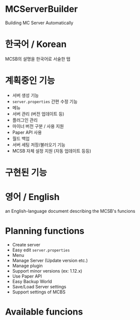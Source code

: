 # MCServerBuilder
Building MC Server Automatically

# 한국어 / Korean
MCSB의 설명을 한국어로 서술한 탭

# 계획중인 기능
 - 서버 생성 기능
 - `server.properties` 간편 수정 기능
 - 메뉴
 - 서버 관리 (버전 업데이트 등)
 - 플러그인 관리
 - 마이너 버전 구분 / 사용 지원
 - Paper API 사용
 - 월드 백업
 - 서버 세팅 저장/불러오기 기능
 - MCSB 자체 설정 지원 (자동 업데이트 등등)

# 구현된 기능


# 영어 / English
an English-language document describing the MCSB's funcions

# Planning functions
 - Create server
 - Easy edit `server.properties`
 - Menu
 - Manage Server (Update version etc.)
 - Manage plugin
 - Support minor versions (ex: 1.12.x)
 - Use Paper API
 - Easy Backup World
 - Save/Load Server settings
 - Support settings of MCBS

# Available funcions


